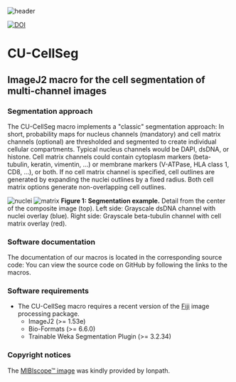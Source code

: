 ![header](https://user-images.githubusercontent.com/19319377/116176053-b2e8b100-a6ce-11eb-874a-d2bc5a48bd5e.png)

[![DOI](https://zenodo.org/badge/DOI/10.5281/zenodo.4599644.svg)](https://doi.org/10.5281/zenodo.4599644)
# CU-CellSeg
## ImageJ2 macro for the cell segmentation of multi-channel images

### Segmentation approach
The CU-CellSeg macro implements a "classic" segmentation approach: In short, probability maps for nucleus channels (mandatory) and cell matrix channels (optional) are thresholded and segmented to create individual cellular compartments. Typical nucleus channels would be DAPI, dsDNA, or histone. Cell matrix channels could contain cytoplasm markers (beta-tubulin, keratin, vimentin, ...) or membrane markers (V-ATPase, HLA class 1, CD8, ...), or both. If no cell matrix channel is specified, cell outlines are generated by expanding the nuclei outlines by a fixed radius. Both cell matrix options generate non-overlapping cell outlines.

![nuclei](https://user-images.githubusercontent.com/19319377/116176320-34404380-a6cf-11eb-998f-4f9d501c8398.png) ![matrix](https://user-images.githubusercontent.com/19319377/116176328-373b3400-a6cf-11eb-9588-298a12cf4f00.png)
**Figure 1: Segmentation example.** Detail from the center of the composite image (top). Left side: Grayscale dsDNA channel with nuclei overlay (blue). Right side: Grayscale beta-tubulin channel with cell matrix overlay (red).

### Software documentation
The documentation of our macros is located in the corresponding source code: You can view the source code on GitHub by following the links to the macros.

### Software requirements
* The CU-CellSeg macro requires a recent version of the [Fiji](https://fiji.sc/) image processing package.
  * ImageJ2 (>= 1.53e)
  * Bio-Formats (>= 6.6.0)
  * Trainable Weka Segmentation Plugin (>= 3.2.34)

### Copyright notices
The [MIBIscope™ image](https://mibi-share.ionpath.com/tracker/overlay/sets/16/116) was kindly provided by Ionpath.

